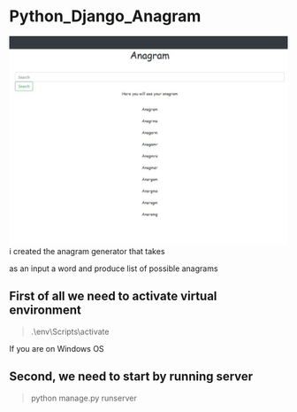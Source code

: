 # Python_Django_Anagram
![](pictures/main.JPG)
i created the anagram generator that takes

as an input a word and produce list of possible anagrams 

## First of all we need to activate virtual environment
> .\env\Scripts\activate 

If you are on Windows OS

## Second, we need to start by running server


> python manage.py runserver



